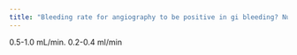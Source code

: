 ```yaml
---
title: "Bleeding rate for angiography to be positive in gi bleeding? Nucs?"
---
```

0.5-1.0 mL/min. 0.2-0.4 ml/min

